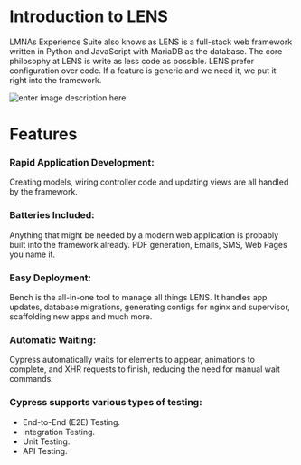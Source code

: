 #  **Introduction to LENS**  
  
LMNAs Experience Suite also knows as LENS is a full-stack web framework written in Python and JavaScript with MariaDB as the database. The core philosophy at LENS is write as less code as possible. LENS prefer configuration over code. If a feature is generic and we need it, we put it right into the framework.

![enter image description here](https://miro.medium.com/v2/resize:fit:785/1*uBf3SgcGi-I6Sml9aG10kw.png)  
  

#  **Features**  
  

### Rapid Application Development:
  
Creating models, wiring controller code and updating views are all handled by the framework.
  
### Batteries Included:  
  
Anything that might be needed by a modern web application is probably built into the framework already. PDF generation, Emails, SMS, Web Pages you name it.

### Easy Deployment:  
  
Bench is the all-in-one tool to manage all things LENS. It handles app updates, database migrations, generating configs for nginx and supervisor, scaffolding new apps and much more. 

### Automatic Waiting:  
  

Cypress automatically waits for elements to appear, animations to   
complete, and XHR requests to finish, reducing the need for manual wait commands.  
  
### Cypress supports various types of testing:  

-   End-to-End (E2E) Testing.  
-   Integration Testing.  
-   Unit Testing.  
-   API Testing.  
<!--stackedit_data:
eyJoaXN0b3J5IjpbNjc4ODIwMzMyLC0xMjc2NTA5NTMzLDIxMD
gwOTE5OTEsMjEyNjg4MjQ2LDEyMTI2NTkwNTIsLTYwOTk3ODg5
NiwxMzI1ODkwNzcxLDU5NTIzMTg3OSwyMTE3MDg2NDMsMTMyMT
E3Mzk3MF19
-->